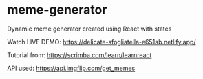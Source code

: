 # meme-generator
Dynamic meme generator created using React with states

Watch LIVE DEMO: https://delicate-sfogliatella-e651ab.netlify.app/

Tutorial from: https://scrimba.com/learn/learnreact

API used: https://api.imgflip.com/get_memes



